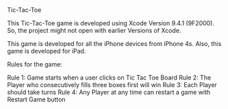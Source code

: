 Tic-Tac-Toe

This Tic-Tac-Toe game is developed using Xcode Version 9.4.1 (9F2000). So, the project might not open with earlier Versions of Xcode.

This game is developed for all the iPhone devices from iPhone 4s. Also, this game is developed for iPad.

Rules for the game:

Rule 1: Game starts when a user clicks on Tic Tac Toe Board
Rule 2: The Player who consecutively fills three boxes first will win
Rule 3: Each Player should take turns
Rule 4: Any Player at any time can restart a game with Restart Game button
